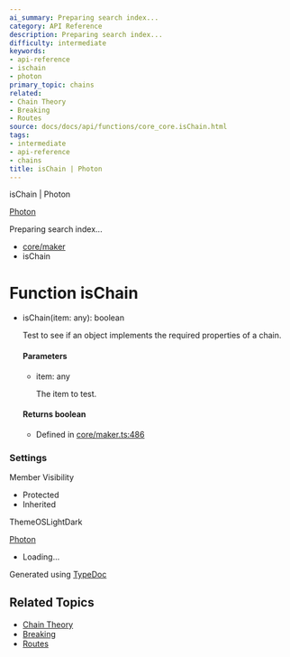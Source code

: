 ```yaml
---
ai_summary: Preparing search index...
category: API Reference
description: Preparing search index...
difficulty: intermediate
keywords:
- api-reference
- ischain
- photon
primary_topic: chains
related:
- Chain Theory
- Breaking
- Routes
source: docs/docs/api/functions/core_core.isChain.html
tags:
- intermediate
- api-reference
- chains
title: isChain | Photon
---
```

isChain | Photon

[Photon](../index.md)




Preparing search index...

* [core/maker](../modules/core_core.md)
* isChain

# Function isChain

* isChain(item: any): boolean

  Test to see if an object implements the required properties of a chain.

  #### Parameters

  + item: any

    The item to test.

  #### Returns boolean

  + Defined in [core/maker.ts:486](https://github.com/mwhite454/photon/blob/main/packages/photon/src/core/maker.ts#L486)

### Settings

Member Visibility

* Protected
* Inherited

ThemeOSLightDark

[Photon](../index.md)

* Loading...

Generated using [TypeDoc](https://typedoc.org/)

## Related Topics

- [Chain Theory](../index.md)
- [Breaking](../index.md)
- [Routes](../index.md)
